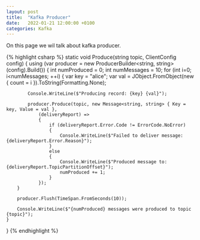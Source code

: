 ```yaml
---
layout: post
title:  "Kafka Producer"
date:   2022-01-21 12:00:00 +0100
categories: Kafka
---
```


On this page we wil talk about kafka producer.

{% highlight csharp %}
static void Produce(string topic, ClientConfig config)
{
    using (var producer = new ProducerBuilder<string, string>(config).Build())
    {
        int numProduced = 0;
        int numMessages = 10;
        for (int i=0; i<numMessages; ++i)
        {
            var key = "alice";
            var val = JObject.FromObject(new { count = i }).ToString(Formatting.None);

            Console.WriteLine($"Producing record: {key} {val}");

            producer.Produce(topic, new Message<string, string> { Key = key, Value = val },
                (deliveryReport) =>
                {
                    if (deliveryReport.Error.Code != ErrorCode.NoError)
                    {
                        Console.WriteLine($"Failed to deliver message: {deliveryReport.Error.Reason}");
                    }
                    else
                    {
                        Console.WriteLine($"Produced message to: {deliveryReport.TopicPartitionOffset}");
                        numProduced += 1;
                    }
                });
        }

        producer.Flush(TimeSpan.FromSeconds(10));

        Console.WriteLine($"{numProduced} messages were produced to topic {topic}");
    }
}
{% endhighlight %}